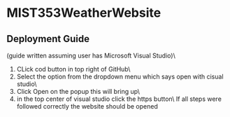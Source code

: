 # MIST353WeatherWebsite

## Deployment Guide
(guide written assuming user has Microsoft Visual Studio)\
1. CLick cod button in top right of GitHub\
2. Select the option from the dropdown menu which says open with cisual studio\
3. Click Open on the popup this will bring up\
4. in the top center of visual studio click the https button\\
If all steps were followed correctly the website should be opened



